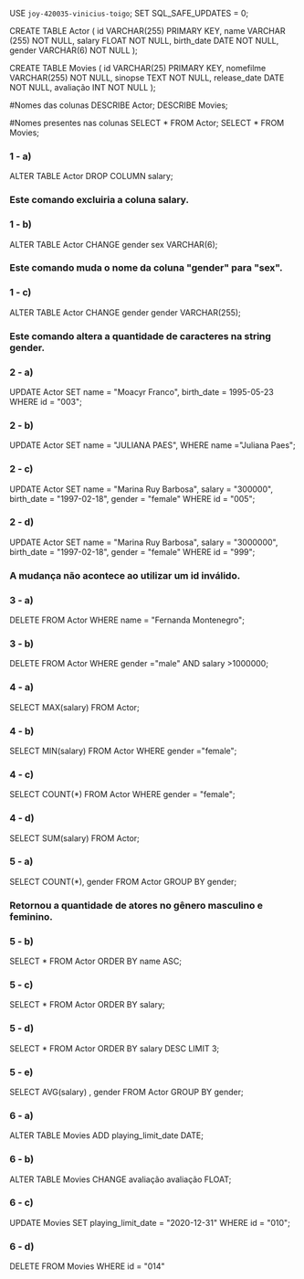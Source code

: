 USE `joy-420035-vinicius-toigo`;
SET SQL_SAFE_UPDATES = 0;

CREATE TABLE Actor (
    id VARCHAR(255) PRIMARY KEY,
    name VARCHAR (255) NOT NULL,
    salary FLOAT NOT NULL,
    birth_date DATE NOT NULL,
    gender VARCHAR(6) NOT NULL
);

CREATE TABLE Movies (
 id VARCHAR(25) PRIMARY KEY,
 nomefilme VARCHAR(255) NOT NULL,
 sinopse TEXT NOT NULL,
 release_date DATE NOT NULL,
 avaliação INT NOT NULL 
);

#Nomes das colunas
DESCRIBE Actor; 
DESCRIBE Movies; 

#Nomes presentes nas colunas
SELECT * FROM Actor;
SELECT * FROM Movies; 

### 1 - a)

ALTER TABLE Actor DROP COLUMN salary;

### Este comando excluiria a coluna salary.

### 1 - b)

ALTER TABLE Actor CHANGE gender sex VARCHAR(6);

### Este comando muda o nome da coluna "gender" para "sex".

### 1 - c)

ALTER TABLE Actor CHANGE gender gender VARCHAR(255);

### Este comando altera a quantidade de caracteres na string gender.

### 2 - a)

UPDATE Actor
SET name = "Moacyr Franco", birth_date = 1995-05-23
WHERE id = "003";

### 2 - b) 

UPDATE Actor
SET name = "JULIANA PAES", 
WHERE name ="Juliana Paes";           

### 2 - c) 

UPDATE Actor
SET name = "Marina Ruy Barbosa", salary = "300000", birth_date = "1997-02-18", gender = "female"
WHERE id = "005";      

### 2 - d) 

UPDATE Actor
SET name = "Marina Ruy Barbosa", salary = "3000000", birth_date = "1997-02-18", gender = "female"
WHERE id = "999";

### A mudança não acontece ao utilizar um id inválido.  

### 3 - a) 

DELETE FROM Actor WHERE name = "Fernanda Montenegro";

### 3 - b)  

DELETE FROM Actor WHERE gender ="male" AND salary >1000000;

### 4 - a)  

SELECT MAX(salary) FROM Actor;

### 4 - b) 

SELECT MIN(salary) FROM Actor WHERE gender ="female"; 

### 4 - c)

SELECT COUNT(*) FROM Actor WHERE gender = "female";

### 4 - d)
 
SELECT SUM(salary) FROM Actor;

### 5 - a)

SELECT COUNT(*), gender
FROM Actor
GROUP BY gender;          

### Retornou a quantidade de atores no gênero masculino e feminino. 

### 5 - b) 

SELECT * FROM Actor
ORDER BY name ASC;

### 5 - c) 

SELECT * FROM Actor
ORDER BY salary;

### 5 - d)  

SELECT * FROM Actor
ORDER BY salary DESC
LIMIT 3;

### 5 - e)  

SELECT AVG(salary) , gender FROM Actor
GROUP BY gender;

### 6 - a) 

ALTER TABLE Movies ADD playing_limit_date DATE;

### 6 - b) 

ALTER TABLE Movies CHANGE avaliação avaliação FLOAT;

### 6 - c) 

UPDATE Movies
SET playing_limit_date = "2020-12-31"
WHERE id = "010";

### 6 - d) 

DELETE FROM Movies WHERE id = "014"